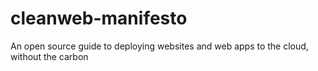cleanweb-manifesto
==================

An open source guide to deploying websites and web apps to the cloud, without the carbon